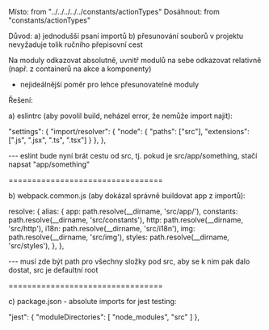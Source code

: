 Místo: from "../../../../../constants/actionTypes"
Dosáhnout: from "constants/actionTypes"

Důvod:
a) jednodušší psaní importů
b) přesunování souborů v projektu nevyžaduje tolik ručního přepisovní cest

Na moduly odkazovat absolutně, uvnitř modulů na sebe odkazovat relativně (např. z containerů na akce a komponenty)
- nejideálnější poměr pro lehce přesunovatelné moduly


Řešení:

a) eslintrc (aby povolil build, neházel error, že nemůže import najít):

"settings": {
 "import/resolver": {
   "node": {
     "paths": ["src"],
     "extensions": [".js", ".jsx", ".ts", ".tsx"]
   }
 },
},

--- eslint bude nyní brát cestu od src, tj. pokud je src/app/something, stačí napsat "app/something"

=================================

b) webpack.common.js (aby dokázal správně buildovat app z importů):

resolve: {
  alias: {
    app: path.resolve(__dirname, 'src/app/'),
    constants: path.resolve(__dirname, 'src/constants'),
    http: path.resolve(__dirname, 'src/http'),
    i18n: path.resolve(__dirname, 'src/i18n'),
    img: path.resolve(__dirname, 'src/img'),
    styles: path.resolve(__dirname, 'src/styles'),
  },
},

--- musí zde být path pro všechny složky pod src, aby se k nim pak dalo dostat, src je defaultní root

=================================

c) package.json - absolute imports for jest testing:

"jest": {
  "moduleDirectories": [
  "node_modules",
  "src"
  ]
},
